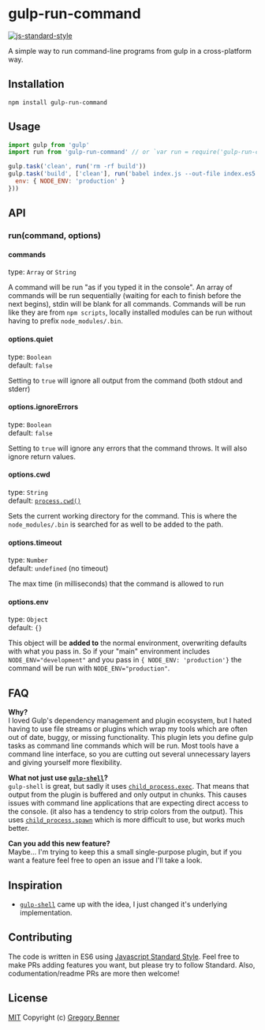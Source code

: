 # gulp-run-command

[![js-standard-style](https://img.shields.io/badge/code%20style-standard-brightgreen.svg)](http://standardjs.com/)

A simple way to run command-line programs from gulp in a cross-platform way.

## Installation

`npm install gulp-run-command`

## Usage
```js
import gulp from 'gulp'
import run from 'gulp-run-command' // or `var run = require('gulp-run-command').default` for ES5

gulp.task('clean', run('rm -rf build'))
gulp.task('build', ['clean'], run('babel index.js --out-file index.es5.js', {
  env: { NODE_ENV: 'production' }
}))

```

## API

### run(command, options)

#### commands

type: `Array` or `String`

A command will be run "as if you typed it in the console". An array of commands will be run sequentially (waiting for each to finish before the next begins), stdin will be blank for all commands. Commands will be run like they are from `npm scripts`, locally installed modules can be run without having to prefix `node_modules/.bin`.

#### options.quiet

type: `Boolean`  
default: `false`

Setting to `true` will ignore all output from the command (both stdout and stderr)

#### options.ignoreErrors

type: `Boolean`  
default: `false`

Setting to `true` will ignore any errors that the command throws. It will also ignore return values.

#### options.cwd

type: `String`  
default: [`process.cwd()`](http://nodejs.org/api/process.html#process_process_cwd)

Sets the current working directory for the command. This is where the `node_modules/.bin` is searched for as well to be added to the path.

#### options.timeout

type: `Number`  
default: `undefined` (no timeout)

The max time (in milliseconds) that the command is allowed to run

#### options.env

type: `Object`  
default: `{}`

This object will be **added to** the normal environment, overwriting defaults with what you pass in. So if your "main" environment includes `NODE_ENV="development"` and you pass in `{ NODE_ENV: 'production'}` the command will be run with `NODE_ENV="production"`.


## FAQ

**Why?**  
I loved Gulp's dependency management and plugin ecosystem, but I hated having to use file streams or plugins which wrap my tools which are often out of date, buggy, or missing functionality. This plugin lets you define gulp tasks as command line commands which will be run. Most tools have a command line interface, so you are cutting out several unnecessary layers and giving yourself more flexibility.

**What not just use [`gulp-shell`](https://github.com/sun-zheng-an/gulp-shell)?**  
`gulp-shell` is great, but sadly it uses [`child_process.exec`](https://nodejs.org/api/child_process.html#child_process_child_process_exec_command_options_callback). That means that output from the plugin is buffered and only output in chunks. This causes issues with command line applications that are expecting direct access to the console. (it also has a tendency to strip colors from the output). This uses [`child_process.spawn`](https://nodejs.org/api/child_process.html#child_process_child_process_spawn_command_args_options) which is more difficult to use, but works much better.

**Can you add this new feature?**  
Maybe... I'm trying to keep this a small single-purpose plugin, but if you want a feature feel free to open an issue and I'll take a look.

## Inspiration

* [`gulp-shell`](https://github.com/sun-zheng-an/gulp-shell) came up with the idea, I just changed it's underlying implementation.

## Contributing

The code is written in ES6 using [Javascript Standard Style](https://github.com/feross/standard). Feel free to make PRs adding features you want, but please try to follow Standard. Also, codumentation/readme PRs are more then welcome!

## License

[MIT](LICENSE.md) Copyright (c) [Gregory Benner](https://github.com/Klathmon)
